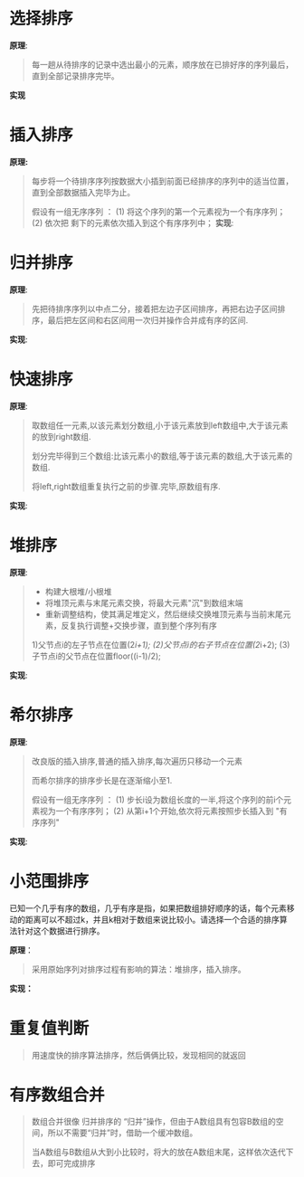 # 选择排序 

**原理**:

> 每一趟从待排序的记录中选出最小的元素，顺序放在已排好序的序列最后，直到全部记录排序完毕。

**实现**
# 插入排序

**原理:**

> 每步将一个待排序序列按数据大小插到前面已经排序的序列中的适当位置，直到全部数据插入完毕为止。 
>
> 假设有一组无序序列  ： 
> (1) 将这个序列的第一个元素视为一个有序序列； 
> (2) 依次把 剩下的元素依次插入到这个有序序列中； 
**实现**:
# 归并排序

**原理**:

> 先把待排序序列以中点二分，接着把左边子区间排序，再把右边子区间排序，最后把左区间和右区间用一次归并操作合并成有序的区间. 

**实现**:
# 快速排序

**原理**:

> 取数组任一元素,以该元素划分数组,小于该元素放到left数组中,大于该元素的放到right数组.
>
> 划分完毕得到三个数组:比该元素小的数组,等于该元素的数组,大于该元素的数组.
>
> 将left,right数组重复执行之前的步骤.完毕,原数组有序.

**实现**:
# 堆排序

**原理**:

> - 构建大根堆/小根堆
> - 将堆顶元素与末尾元素交换，将最大元素"沉"到数组末端
> - 重新调整结构，使其满足堆定义，然后继续交换堆顶元素与当前末尾元素，反复执行调整+交换步骤，直到整个序列有序
>
> 1)父节点i的左子节点在位置(2*i+1);
> (2)父节点i的右子节点在位置(2*i+2);
> (3)子节点i的父节点在位置floor((i-1)/2);

**实现**:

# 希尔排序

**原理**:

> 改良版的插入排序,普通的插入排序,每次遍历只移动一个元素
>
> 而希尔排序的排序步长是在逐渐缩小至1.
>
> 假设有一组无序序列  ： 
> (1) 步长i设为数组长度的一半,将这个序列的前i个元素视为一个有序序列； 
> (2) 从第i+1个开始,依次将元素按照步长插入到 "有序序列"

**实现**:
# 小范围排序

已知一个几乎有序的数组，几乎有序是指，如果把数组排好顺序的话，每个元素移动的距离可以不超过k，并且k相对于数组来说比较小。请选择一个合适的排序算法针对这个数据进行排序。

**原理**：

> 采用原始序列对排序过程有影响的算法：堆排序，插入排序。

**实现：**
# 重复值判断

> 用速度快的排序算法排序，然后俩俩比较，发现相同的就返回
# 有序数组合并

> 数组合并很像 归并排序的 “归并”操作，但由于A数组具有包容B数组的空间，所以不需要“归并”时，借助一个缓冲数组。
>
> 当A数组与B数组从大到小比较时，将大的放在A数组末尾，这样依次迭代下去，即可完成排序
